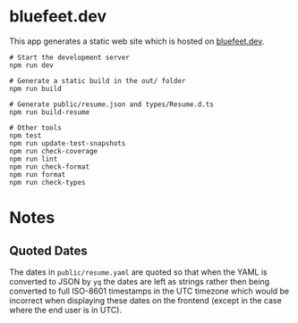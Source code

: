 # bluefeet.dev

This app generates a static web site which is hosted on [bluefeet.dev](https://bluefeet.dev).

```shell
# Start the development server
npm run dev

# Generate a static build in the out/ folder
npm run build

# Generate public/resume.json and types/Resume.d.ts
npm run build-resume

# Other tools
npm test
npm run update-test-snapshots
npm run check-coverage
npm run lint
npm run check-format
npm run format
npm run check-types
```

# Notes

## Quoted Dates

The dates in `public/resume.yaml` are quoted so that when the YAML is converted to JSON by `yq` the dates are left as strings rather then being converted to full ISO-8601 timestamps in the UTC timezone which would be incorrect when displaying these dates on the frontend (except in the case where the end user is in UTC).
